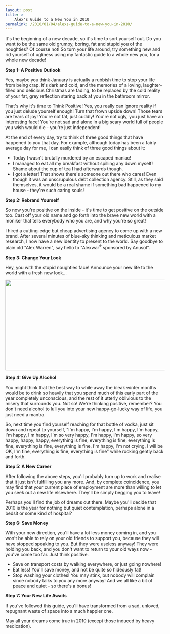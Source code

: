 ```yaml
---
layout: post
title: >
    Alex's Guide to a New You in 2010
permalink: /2010/01/04/alexs-guide-to-a-new-you-in-2010/
---
```

It's the beginning of a new decade, so it's time to sort yourself out. Do you want to be the same old grumpy, boring, fat and stupid you of the noughties? Of course not! So turn your life around, try something new and rid yourself of ugliness using my fantastic guide to a whole new you, for a whole new decade!

<strong>Step 1: A Positive Outlook</strong>

Yes, maybe you think January is actually a rubbish time to stop your life from being crap. It's dark and cold, and the memories of a loving, laughter-filled and delicious Christmas are fading, to be replaced by the cold reality of your fat, grey reflection staring back at you in the bathroom mirror.

That's why it's time to Think Positive! Yes, you really can ignore reality if you just delude yourself enough! Turn that frown upside down! Those tears are tears of joy! You're not fat, just cuddly! You're not ugly, you just have an interesting face! You're not sad and alone in a big scary world full of people you wish would die - you're just independent!

At the end of every day, try to think of three good things that have happened to you that day. For example, although today has been a fairly average day for me, I can easily think of three good things about it:
<ul>
	<li>Today I wasn't brutally murdered by an escaped maniac!</li>
	<li>I managed to eat all my breakfast without spilling any down myself! Shame about the cup of tea I had afterwards though.</li>
	<li>I got a letter! That shows there's someone out there who cares! Even though it was an unscrupulous debt collection agency. Still, as they said themselves, it would be a real shame if something bad happened to my house - they're such caring souls!</li>
</ul>
<strong>Step 2: Rebrand Yourself</strong>

So now you're positive on the inside - it's time to get positive on the outside too. Cast off your old name and go forth into the brave new world with a moniker that tells everybody who you are, and why you're so great!

I hired a cutting-edge but cheap advertising agency to come up with a new brand. After several minutes of blue-sky thinking and meticulous market research, I now have a new identity to present to the world. Say goodbye to plain old "Alex Warren", say hello to "Alexwar<sup>®</sup> sponsored by Anusol".

<strong>Step 3: Change Your Look</strong>

Hey, you with the stupid noughties face! Announce your new life to the world with a fresh new look...

<a href="http://alexwarrenblog.files.wordpress.com/2010/01/newlife1.jpg"><img class="alignnone size-full wp-image-280" style="border:0 initial initial;" title="newlife" src="http://alexwarrenblog.files.wordpress.com/2010/01/newlife1.jpg" alt="" width="579" height="285" /></a>

<strong>Step 4: Give Up Alcohol</strong>

You might think that the best way to while away the bleak winter months would be to drink so heavily that you spend much of this early part of the year completely unconscious, and the rest of it utterly oblivious to the misery that surrounds you. Not so! We're thinking positive, remember? You don't need alcohol to lull you into your new happy-go-lucky way of life, you just need a mantra.

So, next time you find yourself reaching for that bottle of vodka, just sit down and repeat to yourself, "I'm happy, I'm happy, I'm happy, I'm happy, I'm happy, I'm happy, I'm so very happy, I'm happy, I'm happy, so very happy, happy, happy, everything is fine, everything is fine, everything is fine, everything is fine, everything is fine, I'm happy, I'm not crying, I will be OK, I'm fine, everything is fine, everything is fine" while rocking gently back and forth.

<strong>Step 5: A New Career</strong>

After following the above steps, you'll probably turn up to work and realise that it just isn't fulfilling you any more. And, by complete coincidence, you may find that your current place of employment are more than willing to let you seek out a new life elsewhere. They'll be simply begging you to leave!

Perhaps you'll find the job of dreams out there. Maybe you'll decide that 2010 is the year for nothing but quiet contemplation, perhaps alone in a bedsit or some kind of hospital?

<strong>Step 6: Save Money</strong>

With your new direction, you'll have a lot less money coming in, and you won't be able to rely on your old friends to support you, because they will have stopped speaking to you. But they were useless anyway! They were holding you back, and you don't want to return to your old ways now - you've come too far. Just think positive.
<ul>
	<li>Save on transport costs by walking everywhere, or just going nowhere!</li>
	<li>Eat less! You'll save money, and not be quite so hideously fat!</li>
	<li>Stop washing your clothes! You may stink, but nobody will complain since nobody talks to you any more anyway! And we all like a bit of peace and quiet - so there's a bonus!</li>
</ul>
<strong>Step 7: Your New Life Awaits</strong>

If you've followed this guide, you'll have transformed from a sad, unloved, repugnant waste of space into a much happier one.

May all your dreams come true in 2010 (except those induced by heavy medication).
